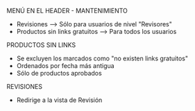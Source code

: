 MENÚ EN EL HEADER - MANTENIMIENTO
- Revisiones					--> Sólo para usuarios de nivel "Revisores"
- Productos sin links gratuitos	--> Para todos los usuarios

PRODUCTOS SIN LINKS
- Se excluyen los marcados como "no existen links gratuitos"
- Ordenados por fecha más antigua
- Sólo de productos aprobados

REVISIONES
- Redirige a la vista de Revisión

<i class="fa-solid fa-up-right-from-square"></i>
<i class="fa-solid fa-link"></i>